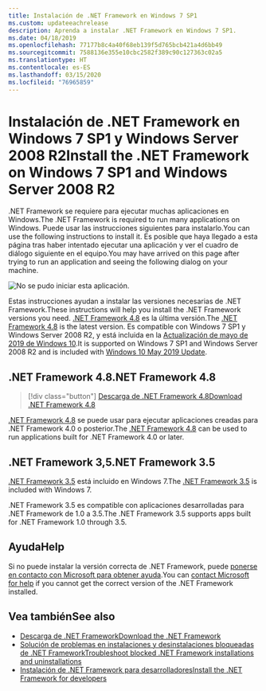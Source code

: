```yaml
---
title: Instalación de .NET Framework en Windows 7 SP1
ms.custom: updateeachrelease
description: Aprenda a instalar .NET Framework en Windows 7 SP1.
ms.date: 04/18/2019
ms.openlocfilehash: 77177b8c4a40f68eb139f5d765bcb421a4d6bb49
ms.sourcegitcommit: 7588136e355e10cbc2582f389c90c127363c02a5
ms.translationtype: HT
ms.contentlocale: es-ES
ms.lasthandoff: 03/15/2020
ms.locfileid: "76965859"
---
```

# <a name="install-the-net-framework-on-windows-7-sp1-and-windows-server-2008-r2"></a><span data-ttu-id="6b48d-103">Instalación de .NET Framework en Windows 7 SP1 y Windows Server 2008 R2</span><span class="sxs-lookup"><span data-stu-id="6b48d-103">Install the .NET Framework on Windows 7 SP1 and Windows Server 2008 R2</span></span>

<span data-ttu-id="6b48d-104">.NET Framework se requiere para ejecutar muchas aplicaciones en Windows.</span><span class="sxs-lookup"><span data-stu-id="6b48d-104">The .NET Framework is required to run many applications on Windows.</span></span> <span data-ttu-id="6b48d-105">Puede usar las instrucciones siguientes para instalarlo.</span><span class="sxs-lookup"><span data-stu-id="6b48d-105">You can use the following instructions to install it.</span></span> <span data-ttu-id="6b48d-106">Es posible que haya llegado a esta página tras haber intentado ejecutar una aplicación y ver el cuadro de diálogo siguiente en el equipo.</span><span class="sxs-lookup"><span data-stu-id="6b48d-106">You may have arrived on this page after trying to run an application and seeing the following dialog on your machine.</span></span>

![No se pudo iniciar esta aplicación.](./media/this-application-could-not-be-started.png)

<span data-ttu-id="6b48d-108">Estas instrucciones ayudan a instalar las versiones necesarias de .NET Framework.</span><span class="sxs-lookup"><span data-stu-id="6b48d-108">These instructions will help you install the .NET Framework versions you need.</span></span> <span data-ttu-id="6b48d-109">[.NET Framework 4.8](https://github.com/Microsoft/dotnet/tree/master/releases/net48) es la última versión.</span><span class="sxs-lookup"><span data-stu-id="6b48d-109">The [.NET Framework 4.8](https://github.com/Microsoft/dotnet/tree/master/releases/net48) is the latest version.</span></span> <span data-ttu-id="6b48d-110">Es compatible con Windows 7 SP1 y Windows Server 2008 R2, y está incluida en la [Actualización de mayo de 2019 de Windows 10](https://support.microsoft.com/help/4028685/windows-10-get-the-update).</span><span class="sxs-lookup"><span data-stu-id="6b48d-110">It is supported on Windows 7 SP1 and Windows Server 2008 R2 and is included with [Windows 10 May 2019 Update](https://support.microsoft.com/help/4028685/windows-10-get-the-update).</span></span>

## <a name="net-framework-48"></a><span data-ttu-id="6b48d-111">.NET Framework 4.8</span><span class="sxs-lookup"><span data-stu-id="6b48d-111">.NET Framework 4.8</span></span>

> [!div class="button"]
> [<span data-ttu-id="6b48d-112">Descarga de .NET Framework 4.8</span><span class="sxs-lookup"><span data-stu-id="6b48d-112">Download .NET Framework 4.8</span></span>](https://dotnet.microsoft.com/download/dotnet-framework/net48)

<span data-ttu-id="6b48d-113">[.NET Framework 4.8](https://github.com/Microsoft/dotnet/tree/master/releases/net48) se puede usar para ejecutar aplicaciones creadas para .NET Framework 4.0 o posterior.</span><span class="sxs-lookup"><span data-stu-id="6b48d-113">The [.NET Framework 4.8](https://github.com/Microsoft/dotnet/tree/master/releases/net48) can be used to run applications built for .NET Framework 4.0 or later.</span></span>

## <a name="net-framework-35"></a><span data-ttu-id="6b48d-114">.NET Framework 3,5</span><span class="sxs-lookup"><span data-stu-id="6b48d-114">.NET Framework 3.5</span></span>

<span data-ttu-id="6b48d-115">[.NET Framework 3.5](https://dotnet.microsoft.com/download/dotnet-framework/net35-sp1) está incluido en Windows 7.</span><span class="sxs-lookup"><span data-stu-id="6b48d-115">The [.NET Framework 3.5](https://dotnet.microsoft.com/download/dotnet-framework/net35-sp1) is included with Windows 7.</span></span>

<span data-ttu-id="6b48d-116">.NET Framework 3.5 es compatible con aplicaciones desarrolladas para .NET Framework de 1.0 a 3.5.</span><span class="sxs-lookup"><span data-stu-id="6b48d-116">The .NET Framework 3.5 supports apps built for .NET Framework 1.0 through 3.5.</span></span>

## <a name="help"></a><span data-ttu-id="6b48d-117">Ayuda</span><span class="sxs-lookup"><span data-stu-id="6b48d-117">Help</span></span>

<span data-ttu-id="6b48d-118">Si no puede instalar la versión correcta de .NET Framework, puede [ponerse en contacto con Microsoft para obtener ayuda](mailto:dotnet-install-help@service.microsoft.com?subject=Install-Help).</span><span class="sxs-lookup"><span data-stu-id="6b48d-118">You can [contact Microsoft for help](mailto:dotnet-install-help@service.microsoft.com?subject=Install-Help) if you cannot get the correct version of the .NET Framework installed.</span></span>

## <a name="see-also"></a><span data-ttu-id="6b48d-119">Vea también</span><span class="sxs-lookup"><span data-stu-id="6b48d-119">See also</span></span>

- [<span data-ttu-id="6b48d-120">Descarga de .NET Framework</span><span class="sxs-lookup"><span data-stu-id="6b48d-120">Download the .NET Framework</span></span>](https://dotnet.microsoft.com/download)
- [<span data-ttu-id="6b48d-121">Solución de problemas en instalaciones y desinstalaciones bloqueadas de .NET Framework</span><span class="sxs-lookup"><span data-stu-id="6b48d-121">Troubleshoot blocked .NET Framework installations and uninstallations</span></span>](troubleshoot-blocked-installations-and-uninstallations.md)
- [<span data-ttu-id="6b48d-122">Instalación de .NET Framework para desarrolladores</span><span class="sxs-lookup"><span data-stu-id="6b48d-122">Install the .NET Framework for developers</span></span>](guide-for-developers.md)
